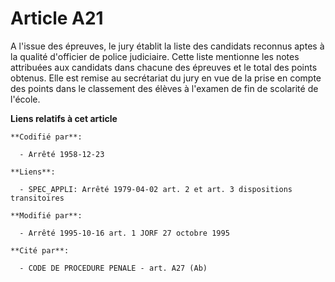 # Article A21

A l'issue des épreuves, le jury établit la liste des candidats reconnus aptes à la qualité d'officier de police judiciaire.
Cette liste mentionne les notes attribuées aux candidats dans chacune des épreuves et le total des points obtenus. Elle est
remise au secrétariat du jury en vue de la prise en compte des points dans le classement des élèves à l'examen de fin de
scolarité de l'école.

**Liens relatifs à cet article**

	**Codifié par**:

	  - Arrêté 1958-12-23

	**Liens**:

	  - SPEC_APPLI: Arrêté 1979-04-02 art. 2 et art. 3 dispositions transitoires

	**Modifié par**:

	  - Arrêté 1995-10-16 art. 1 JORF 27 octobre 1995

	**Cité par**:

	  - CODE DE PROCEDURE PENALE - art. A27 (Ab)
